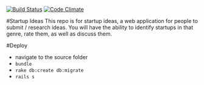 [![Build Status](https://travis-ci.org/stevepm/startup_ideas.svg?branch=master)](https://travis-ci.org/stevepm/startup_ideas)
[![Code Climate](https://codeclimate.com/github/stevepm/startup_ideas.png)](https://codeclimate.com/github/stevepm/startup_ideas)

#Startup Ideas
This repo is for startup ideas, a web application for people to submit / research ideas. You will have the ability to identify startups in that genre, rate them, as well as discuss them.

#Deploy
* navigate to the source folder
* `bundle`
* `rake db:create db:migrate`
* `rails s`